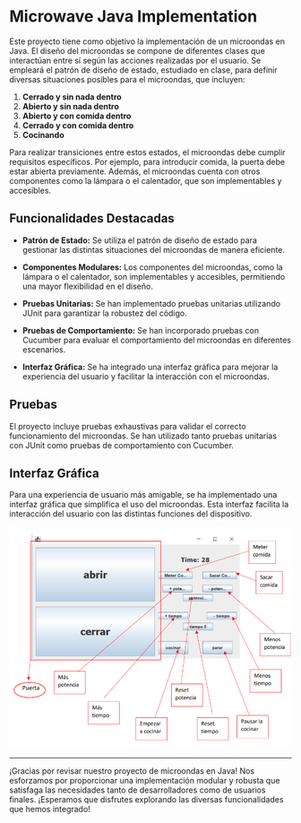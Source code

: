 # Microwave Java Implementation

Este proyecto tiene como objetivo la implementación de un microondas en Java. El diseño del microondas se compone de diferentes clases que interactúan entre sí según las acciones realizadas por el usuario. Se empleará el patrón de diseño de estado, estudiado en clase, para definir diversas situaciones posibles para el microondas, que incluyen:

1. **Cerrado y sin nada dentro**
2. **Abierto y sin nada dentro**
3. **Abierto y con comida dentro**
4. **Cerrado y con comida dentro**
5. **Cocinando**

Para realizar transiciones entre estos estados, el microondas debe cumplir requisitos específicos. Por ejemplo, para introducir comida, la puerta debe estar abierta previamente. Además, el microondas cuenta con otros componentes como la lámpara o el calentador, que son implementables y accesibles.

## Funcionalidades Destacadas

- **Patrón de Estado:** Se utiliza el patrón de diseño de estado para gestionar las distintas situaciones del microondas de manera eficiente.

- **Componentes Modulares:** Los componentes del microondas, como la lámpara o el calentador, son implementables y accesibles, permitiendo una mayor flexibilidad en el diseño.

- **Pruebas Unitarias:** Se han implementado pruebas unitarias utilizando JUnit para garantizar la robustez del código.

- **Pruebas de Comportamiento:** Se han incorporado pruebas con Cucumber para evaluar el comportamiento del microondas en diferentes escenarios.

- **Interfaz Gráfica:** Se ha integrado una interfaz gráfica para mejorar la experiencia del usuario y facilitar la interacción con el microondas.

## Pruebas

El proyecto incluye pruebas exhaustivas para validar el correcto funcionamiento del microondas. Se han utilizado tanto pruebas unitarias con JUnit como pruebas de comportamiento con Cucumber.

## Interfaz Gráfica

Para una experiencia de usuario más amigable, se ha implementado una interfaz gráfica que simplifica el uso del microondas. Esta interfaz facilita la interacción del usuario con las distintas funciones del dispositivo.

![Imagen de Microondas](microwave.png)

---

¡Gracias por revisar nuestro proyecto de microondas en Java! Nos esforzamos por proporcionar una implementación modular y robusta que satisfaga las necesidades tanto de desarrolladores como de usuarios finales. ¡Esperamos que disfrutes explorando las diversas funcionalidades que hemos integrado!



